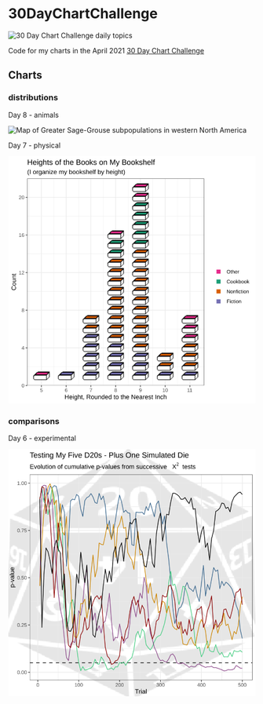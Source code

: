 # 30DayChartChallenge

![30 Day Chart Challenge daily topics](https://raw.githubusercontent.com/Z3tt/30DayChartChallenge_Collection2021/main/img/banner.png)

Code for my charts in the April 2021 [30 Day Chart Challenge](https://github.com/Z3tt/30DayChartChallenge_Collection2021)

## Charts

### distributions

Day 8 - animals

![Map of Greater Sage-Grouse subpopulations in western North America](img/08-animals.svg)

Day 7 - physical

![Pictogram of book heights](img/07-physical.svg)

### comparisons

Day 6 - experimental

![Line chart of p-values from a series of chi-squared tests on my D20 dice](img/06-experimental.svg)
